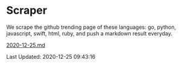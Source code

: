 # Scraper

We scrape the github trending page of these languages: go, python, javascript, swift, html, ruby, and push a markdown result everyday.

[2020-12-25.md](https://github.com/henson/Scraper/blob/master/2020-12-25.md)

Last Updated: 2020-12-25 09:43:16